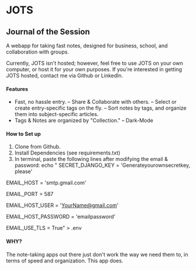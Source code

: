 # JOTS
## Journal of the Session

A webapp for taking fast notes, designed for business, school, and collaboration with groups. 

Currently, JOTS isn't hosted; however, feel free to use JOTS on your own computer, or host it for your own purposes. If you're interested in getting JOTS hosted, contact me via Github or LinkedIn. 

#### Features

- Fast, no hassle entry. 
– Share & Collaborate with others. 
– Select or create entry-specific tags on the fly.
– Sort notes by tags, and organize them into subject-specific articles. 
- Tags & Notes are organized by "Collection."
– Dark-Mode 

#### How to Set up

1. Clone from Github. 
2. Install Dependencies (see requirements.txt)
3. In terminal, paste the following lines after modifying the email & password: 
echo "
SECRET_DJANGO_KEY = 'Generateyourownsecretkey, please'

EMAIL_HOST = 'smtp.gmail.com'

EMAIL_PORT = 587

EMAIL_HOST_USER = 'YourName@gmail.com'

EMAIL_HOST_PASSWORD = 'emailpassword'

EMAIL_USE_TLS = True" > .env

#### WHY?

The note-taking apps out there just don't work the way we need them to, in terms of speed and organization. This app does.
